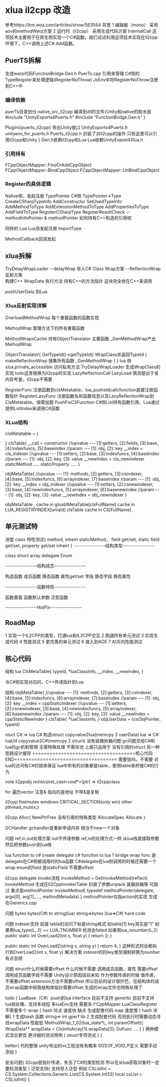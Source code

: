 # xlua il2cpp 改造
参考https://km.woa.com/articles/show/563564
背景
1 编辑器（mono） 采用aov的methodWarp方案
2 运行时（il2cpp） 采用生成代码方案
InternalCall
这项技术主要用于在原生侧实现一个C#函数。我们试试利用这项技术实现在il2cpp环境下，C++调用上述C# Add函数。

## PuerTS拆解
生成warp代码FunctionBridge.Gen.h
PuerTs.cpp 引用来管理
C#侧的TypeReigster来处理逻辑(RegisterNoThrow)
JsEnv中将RegisterNoThrow注册到C++中

### 编译依赖
puerTs目录划分
native_src_il2cpp 编译到dll的文件{Unity和native的胶水层
	#include "UnityExports4Puerts.h"
	#include "FunctionBridge.Gen.h"
}

Plugins\puerts_il2cpp{ 导出Unity接口
	UnityExports4Puerts.h
	unityenv_for_puerts.h
	Puerts_il2cpp.h 封装了对il2cpp的操作 只有这里可以引用il2cpp和Unity
}
Gen.h依赖il2cpp和Lua
Lua依赖UnityExprot4Xlua.h

### 引用持有
FCppObjectMapper::FindOrAddCppObject
FCppObjectMapper::BindCppObject
FCppObjectMapper::UnBindCppObject

### Register的具体逻辑
Native侧，发起注册  TypePointer
C#侧 
TypePointer->Type
CreateCSharpTypeInfo
AddConstructor
SetUsedTypeInfo
AddMethodToType
AddExtensionMethodToType
AddPropertiesToType
AddFieldToType
RegisterCSharpType
RegisterResultCheck
--methodInfoPointer &  methodPointer
如何持有C++构造的引用呢

同样的 
Lua
Lua测发起注册
ImportType

MethodCallback回调发起


## xlua拆解
TryDelayWrapLoader 
	--delayWrap 导入C# Class Wrap方案
	--ReflectionWrap 反射方案   
		构建C++ WrapData 执行方法
		持有C++的方法指针
		这块完全放在C++来调用

pushUserData 到Lua


### Xlua反射实现详解

OverloadMethodWrap 每个重载函数的函数实现
 
MethodWrap 管理方法下的所有重载函数

MethodWrapsCache 持有ObjectTranslator  主要函数 _GenMethodWrap产出MethodWrap

ObjectTranslator{
	GetTypeId()->getTypeId() WrapClass并返回TypeId
	{
		makeReflectionWrap 搜集所有函数 _GenMethodWrap
	}
}
lua 侧xlua.private_accessible 访问私有方法
TryDelayWrapLoader 生成WrapClass的实现 todo这里替换为il2cpp的实现
LazyReflectionCall LazyLoad 猜测是出于省内存考量，il2cpp不需要

RegisterFunc 注册函数到clsMetatable，lua_pushstdcallcfunction直接注册函数指针
RegisterLazyFunc 注册函数名和函数信息以及LazyReflectionWrap到ClsMetatable，按需加载
PushFixCSFunction C#侧List持有函数引用，Lua通过提供ListIndex来调用C#函数

### XLua结构
clsMetatable = {

}
clsTable{
	__call = constructor
	//upvalue --- [1]:getters, [2]:feilds, [3]:base, [4]:indexfuncs, [5]:baseindex
	//param   --- [1]: obj, [2]: key
	__index = cls_indexer
	//upvalue --- [1]:setters, [2]:base, [3]:indexfuncs, [4]:baseindex
	//param   --- [1]: obj, [2]: key, [3]: value
	__newIndex = cls_newindexer
	staticMethod .....
	staticProperty .....
}

objMetaTable{
	//upvalue --- [1]: methods, [2]:getters, [3]:csindexer, [4]:base, [5]:indexfuncs, [6]:arrayindexer, [7]:baseindex
	//param   --- [1]: obj, [2]: key
	__index = obj_indexer
	//upvalue --- [1]:setters, [2]:csnewindexer, [3]:base, [4]:newindexfuncs, [5]:arrayindexer, [6]:basenewindex
	//param   --- [1]: obj, [2]: key, [3]: value
	__newIndex = obj_newindexer
}


objMetaTable , cache in gloablMetaTable[clsFullName] cache in LUA_REGISTRYINDEX[uniqId]
clsTable cache in CS[FullName]




## 单元测试特
进度
class 特性测试{
    method,  inheirt
    staticMethod，
    field get/set,
    static field get/set,
    property get/set
    inheirt
}
----------------结构类型----------------

class
struct
array
delegate
Enum

----------------结构成员----------------

构造函数
成员函数
静态函数
属性get/set
字段
静态字段
静态属性

----------------函数特性----------------

函数重载
函数默认参数
泛型函数

----------------HotFix----------------

## RoadMap
1 实现一个IL2CPP的类型，打通lua和IL2CPP交互
2 跑通所有单元测试
3 实现生成代码
4 性能测试
5 更完善的单元测试
6 接入到AOE
7 AOE内性能测试

## 核心代码
结构
lua ClsMetaTable{
	typeId,
	*luaClassInfo,
	__index,
	__newindex,
}

与C#侧实现对应的，C++传递指针到Lua

结构
objMetaTable{
	//upvalue --- [1]: methods, [2]:getters, [3]:csindexer, [4]:base, [5]:indexfuncs, [6]:arrayindexer, [7]:baseindex
	//param   --- [1]: obj, [2]: key
	__index = cppStaticIndexer
	//upvalue --- [1]:setters, [2]:csnewindexer, [3]:base, [4]:newindexfuncs, [5]:arrayindexer, [6]:basenewindex
	//param   --- [1]: obj, [2]: key, [3]: value
	__newIndex = cppStaticNewInder
}
clsTable{
	*luaClassInfo,
}
objUserData = {csObjPointer, typeId}

stuct 
C# => lua 
C# 构造struct copyvalue2lua(memcpy 2 userData)
lua => C#
luaUd copyvalue2C#(memcpy 2 struct) 没有装箱拆箱问题
gc问题交给C#和lua的gc机制管理 无需特殊处理 不需存池 
上面只适用于 没有引用的struct
另一种思路设计缓存 
====================================核心代码END====================================
需要锁吗，不需要 对lua的访问有C#的锁来保证
lua中所有的对象都是table，使用table来桥接C#的行为

note
il2ppobj *reinterpret_cast<void**>(ptr) => il2cppclass

for 遍历vector 注意& 指向的是地址 不带&是复制

il2cpp fastmutex windows CRITICAL_SECTION(only win) other  pthread_mutex_t

il2cpp Alloc{
    NewPtrFree 没有引用的特殊类型
    AllocateSpec
    Allocate
}

GCHandler
gchandler是重新申请内存 相当于new一个对象

问题
ref,in,out处理方案
out不传递参数
ref,in的处理方式一样 从lua栈直接取参数 然后把参数push到lua栈

lua function to c# create delegate 
c# function to lua ?
bridge wrap func 是delegate在C#侧被调用时的lua函数
C#delegate在lua侧调用的时候还需要一个wrap
enum的field 是staticField 不需要offset

il2cpp delegate invoke流程
invokeMethod = GetInvokeMethod(reflect)
invokeMethod 生成在Il2CppInvokerTable 封装了参数unpack 装箱拆箱等 可跳过
重点是methodPointer
invokeMethod{
    typedef 
    methodPointer(delegate, args[0], arg[1],...., methodMetadata)
}
methodPointer仅指action的实现 生成在Generics.cpp


问题 bytes
bytes(C#) to string(lua)
string=>bytes (lua=>C#) hard code


问题  indexer支持
前提 table的访问下标是string格式 如table[1] key其实是"1" 
如果用lua_type(L, 2) == LUA_TNUMBER 检测会failed
如果用lua_isnumber(L,2) 
public static int OverLoad2(int x, float y)
{
    return 3;
}

public static int OverLoad2(string x, string y)
{
    return 4;
}
这种形式的会都执行到OverLoad2(int x, float y)
解决方案 indexer的的key类型强制转换为number 有点丑陋


问题 struct什么时候需要offset 什么时候不需要
调用成员函数，属性 需要offset 调用成员函数字段不需要 Unity设计原因目前未知
作为参数传递的时候 值传递，不需要offset extension方法不需要offset
所以目前的设计很拧巴，在结构体的成员wrap函数中获取结构体指针需要offset
生成的wrap文件也特殊处理了


todo {
    LuaBase（C#）push到lua
    interface  目前不支持
    genertic 目前不支持
    lua锁处理，支持多线程
    多luaEnv支持 需要多个CppMapper LuaClassRegister不需要多个
    wrap {
        hash 优点  速度快 
             缺点 生成配套代码
        map  速度慢
    }
    hash 详解{
        1 生成hash 函数 string=> int gperf lib
        2 生成配套代码 否则执行时需要动态寻找wrapData 性能低
        MethodWrap_1_02(lua_state*L, int paramOffset){
            WrapData** wrapData = ClsIinfoArray[1].wrapData[2];
            DoFunc ....
        }
    }
    两种模式混合更佳
    更详细的测试用例 {
        struct专项测试
    }
}

better{
    代码整理
    unity导出的vs工程没有有概率 SIZEOF_VOID_P定义 需要手动添加 
}

安全问题{
    il2cpp层指针传递，失去了C#的类型检测  所以在从lua获取对象时一定要检测类型
}
泛型支持{
    支持导入泛型 
    例如
    CSListInt = CS.System.Collections.Generic.List(CS.System.Int32)
    local csList = CSListInt()
}